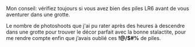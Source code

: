 Mon conseil: vérifiez toujours si vous avez bien des piles LR6 avant de vous
aventurer dans une grotte.

Le nombre de photoshoots que j'ai pu rater après des heures à descendre dans
une grotte pour trouver le décor parfait avec la bonne stalactite, pour me rendre
compte enfin que j’avais oublié ces **!@/$#%** de piles.

